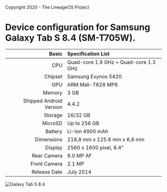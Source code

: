 Copyright 2020 - The LineageOS Project

Device configuration for Samsung Galaxy Tab S 8.4 (SM-T705W).
========================================

Basic   | Specification List
-------:|:-------------------------
CPU     | Quad-core 1.9 GHz + Quad-core 1.3 GHz
Chipset | Samsung Exynos 5420
GPU     | ARM Mali-T628 MP6
Memory  | 3 GB
Shipped Android Version | 4.4.2
Storage | 16/32 GB
MicroSD | Up to 256 GB
Battery | Li-Ion 4900 mAh
Dimensions | 218,8 mm x 125.6 mm x 6,6 mm
Display | 2560 x 1600 pixel, 8.4"
Rear Camera  | 8.0 MP AF
Front Camera | 2.1 MP
Release Date | July 2014

![Galaxy Tab S 8.4](https://fdn2.gsmarena.com/vv/pics/samsung/samsung-galaxy-tab-s-84-1.jpg "Galaxy Tab S 8.4")
